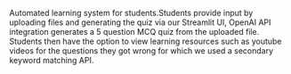 Automated learning system for students.Students provide input by uploading files and generating the quiz via our Streamlit UI, OpenAI API integration generates a 5 question MCQ quiz from the uploaded file.
Students then have the option to view learning resources such as youtube videos for the questions they got wrong for which we used a secondary keyword matching API.
